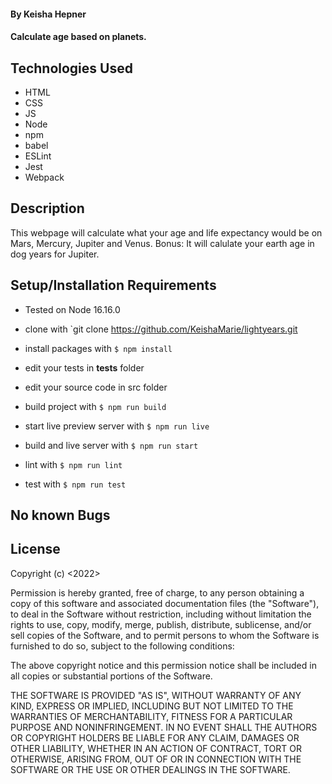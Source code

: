 #### By Keisha Hepner

#### Calculate age based on planets.

## Technologies Used

* HTML
* CSS
* JS
* Node
* npm
* babel
* ESLint
* Jest
* Webpack

## Description

This webpage will calculate what your age and life expectancy would be on Mars, Mercury, Jupiter and Venus. Bonus: It will calulate your earth age in dog years for Jupiter.

## Setup/Installation Requirements

* Tested on Node 16.16.0

* clone with `git clone https://github.com/KeishaMarie/lightyears.git
* install packages with `$ npm install`
* edit your tests in __tests__ folder
* edit your source code in src folder
* build project with `$ npm run build`
* start live preview server with `$ npm run live`
* build and live server with `$ npm run start`
* lint with `$ npm run lint`
* test with `$ npm run test`



## No known Bugs


## License

Copyright (c) <2022> <copyright Keisha Hepner>

Permission is hereby granted, free of charge, to any person obtaining a copy
of this software and associated documentation files (the "Software"), to deal
in the Software without restriction, including without limitation the rights
to use, copy, modify, merge, publish, distribute, sublicense, and/or sell
copies of the Software, and to permit persons to whom the Software is
furnished to do so, subject to the following conditions:

The above copyright notice and this permission notice shall be included in all
copies or substantial portions of the Software.

THE SOFTWARE IS PROVIDED "AS IS", WITHOUT WARRANTY OF ANY KIND, EXPRESS OR
IMPLIED, INCLUDING BUT NOT LIMITED TO THE WARRANTIES OF MERCHANTABILITY,
FITNESS FOR A PARTICULAR PURPOSE AND NONINFRINGEMENT. IN NO EVENT SHALL THE
AUTHORS OR COPYRIGHT HOLDERS BE LIABLE FOR ANY CLAIM, DAMAGES OR OTHER
LIABILITY, WHETHER IN AN ACTION OF CONTRACT, TORT OR OTHERWISE, ARISING FROM,
OUT OF OR IN CONNECTION WITH THE SOFTWARE OR THE USE OR OTHER DEALINGS IN THE
SOFTWARE.
